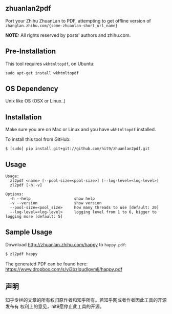 zhuanlan2pdf
------------

Port your Zhihu ZhuanLan to PDF, attempting to get offline version of
`zhanglan.zhihu.com/{some-zhuanlan-short_url_name}`

**NOTE:** All rights reserved by posts' authors and zhihu.com.

Pre-Installation
----------------

This tool requires `wkhtmltopdf`, on Ubuntu:

    sudo apt-get install wkhtmltopdf

OS Dependency
-------------

Unix like OS (OSX or Linux..)

Installation
-------------

Make sure you are on Mac or Linux and you have `wkhtmltopdf` installed.

To install this tool from GitHub:

    $ [sudo] pip install git+git://github.com/hit9/zhuanlan2pdf.git

Usage
-----

```
Usage:
  zl2pdf <name> [--pool-size=<pool-size>] [--log-level=<log-level>]
  zl2pdf [-h|-v]

Options:
  -h --help                   show help
  -v --version                show version
  --pool-size=<pool_size>     how many threads to use [default: 20]
  --log-level=<log-level>     logging level from 1 to 6, bigger to logging more [default: 5]
```

Sample Usage
-------------

Download http://zhuanlan.zhihu.com/happy to `happy.pdf`:

```bash
$ zl2pdf happy
```

The generated PDF can be found here: https://www.dropbox.com/s/yj3bzlqudlgvmlj/happy.pdf

声明
----

知乎专栏的文章的所有权归原作者和知乎所有。若知乎网或者作者因此工具的开源发布有
权利上的意见，hit9愿停止此工具的开源。
